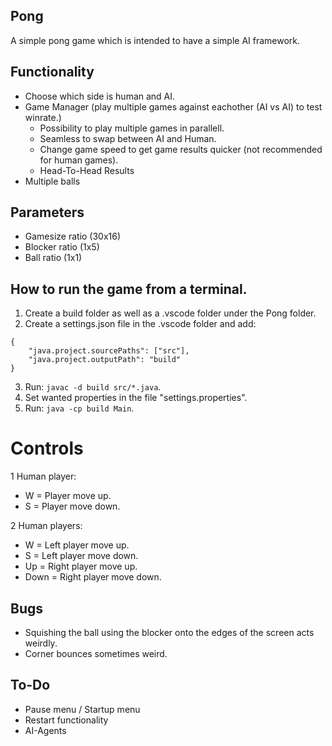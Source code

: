 ## Pong
A simple pong game which is intended to have a simple AI framework.
## Functionality
* Choose which side is human and AI.
* Game Manager (play multiple games against eachother (AI vs AI) to test winrate.)
    * Possibility to play multiple games in parallell.
    * Seamless to swap between AI and Human.
    * Change game speed to get game results quicker (not recommended for human games).
    * Head-To-Head Results
* Multiple balls

## Parameters
* Gamesize ratio (30x16)
* Blocker ratio (1x5)
* Ball ratio (1x1)

## How to run the game from a terminal.
1) Create a build folder as well as a .vscode folder under the Pong folder.
2) Create a settings.json file in the .vscode folder and add:
```
{
    "java.project.sourcePaths": ["src"],
    "java.project.outputPath": "build"
}
```
3) Run: `javac -d build src/*.java`.
4) Set wanted properties in the file "settings.properties".
5) Run: `java -cp build Main`.

# Controls
1 Human player:
* W = Player move up.
* S = Player move down.

2 Human players:
* W = Left player move up.
* S = Left player move down.
* Up = Right player move up.
* Down = Right player move down.



## Bugs
* Squishing the ball using the blocker onto the edges of the screen acts weirdly.
* Corner bounces sometimes weird.
## To-Do
* Pause menu / Startup menu
* Restart functionality
* AI-Agents
